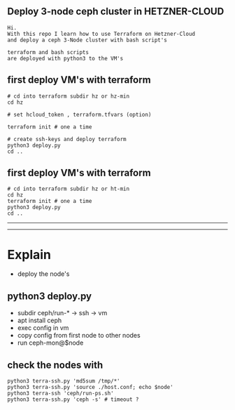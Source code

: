 
## Deploy 3-node ceph cluster in HETZNER-CLOUD
```
Hi.
With this repo I learn how to use Terraform on Hetzner-Cloud
and deploy a ceph 3-Node cluster with bash script's

terraform and bash scripts 
are deployed with python3 to the VM's
```

## first deploy VM's with terraform
```
# cd into terraform subdir hz or hz-min
cd hz

# set hcloud_token , terraform.tfvars (option)

terraform init # one a time

# create ssh-keys and deploy terraform
python3 deploy.py
cd ..
```


## first deploy VM's with terraform
```
# cd into terraform subdir hz or ht-min
cd hz
terraform init # one a time
python3 deploy.py
cd ..
```

---
---


# Explain 
- deploy the node's 

## python3 deploy.py
- subdir ceph/run-* -> ssh -> vm
- apt install ceph 
- exec config in vm
- copy config from first node to other nodes
- run ceph-mon@$node

## check the nodes with
```
python3 terra-ssh.py 'md5sum /tmp/*'
python3 terra-ssh.py 'source ./host.conf; echo $node'
python3 terra-ssh 'ceph/run-ps.sh'
python3 terra-ssh.py 'ceph -s' # timeout ?
```

